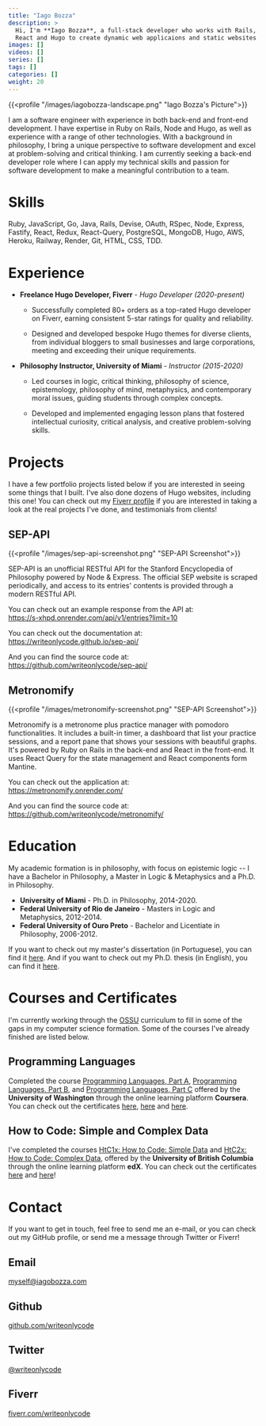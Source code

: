 ```yaml
---
title: "Iago Bozza"
description: >
  Hi, I'm **Iago Bozza**, a full-stack developer who works with Rails, Express,
  React and Hugo to create dynamic web applicaions and static websites.
images: []
videos: []
series: []
tags: []
categories: []
weight: 20
---
```


{{<profile "/images/iagobozza-landscape.png" "Iago Bozza's Picture">}}

I am a software engineer with experience in both back-end and front-end
development. I have expertise in Ruby on Rails, Node and Hugo, as well as
experience with a range of other technologies. With a background in philosophy,
I bring a unique perspective to software development and excel at
problem-solving and critical thinking. I am currently seeking a back-end
developer role where I can apply my technical skills and passion for software
development to make a meaningful contribution to a team.

# Skills

Ruby, JavaScript, Go, Java, Rails, Devise, OAuth, RSpec, Node, Express,
Fastify, React, Redux, React-Query, PostgreSQL, MongoDB, Hugo, AWS, Heroku,
Railway, Render, Git, HTML, CSS, TDD.

# Experience

- **Freelance Hugo Developer, Fiverr** - _Hugo Developer (2020-present)_ 

  - Successfully completed 80+ orders as a top-rated Hugo developer on Fiverr,
  earning consistent 5-star ratings for quality and reliability.

  - Designed and developed bespoke Hugo themes for diverse clients, from
  individual bloggers to small businesses and large corporations, meeting and
  exceeding their unique requirements.

- **Philosophy Instructor, University of Miami** - _Instructor (2015-2020)_ 

  - Led courses in logic, critical thinking, philosophy of science,
  epistemology, philosophy of mind, metaphysics, and contemporary moral issues,
  guiding students through complex concepts.

  - Developed and implemented engaging lesson plans that fostered intellectual
  curiosity, critical analysis, and creative problem-solving skills.


# Projects

I have a few portfolio projects listed below if you are interested in seeing
some things that I built. I've also done dozens of Hugo websites, including this
one! You can check out my [Fiverr
profile](https://www.fiverr.com/writeonlycode) if you are interested in taking
a look at the real projects I've done, and testimonials from clients!

## SEP-API

{{<profile "/images/sep-api-screenshot.png" "SEP-API Screenshot">}}

SEP-API is an unofficial RESTful API for the Stanford Encyclopedia of
Philosophy powered by Node & Express. The official SEP website is scraped
periodically, and access to its entries' contents is provided through a modern
RESTful API.


You can check out an example response from the API at:  
https://s-xhpd.onrender.com/api/v1/entries?limit=10

You can check out the documentation at:  
https://writeonlycode.github.io/sep-api/

And you can find the source code at:  
https://github.com/writeonlycode/sep-api/


## Metronomify

{{<profile "/images/metronomify-screenshot.png" "SEP-API Screenshot">}}

Metronomify is a metronome plus practice manager with pomodoro functionalities.
It includes a built-in timer, a dashboard that list your practice sessions, and
a report pane that shows your sessions with beautiful graphs. It's powered by
Ruby on Rails in the back-end and React in the front-end. It uses React Query
for the state management and React components form Mantine.

You can check out the application at:  
https://metronomify.onrender.com/

And you can find the source code at:  
https://github.com/writeonlycode/metronomify/


# Education

My academic formation is in philosophy, with focus on epistemic logic -- I have a
Bachelor in Philosophy, a Master in Logic & Metaphysics and a Ph.D. in
Philosophy.

- **University of Miami** -  Ph.D. in Philosophy, 2014-2020.
- **Federal University of Rio de Janeiro** - Masters in Logic and Metaphysics, 2012-2014.
- **Federal University of Ouro Preto** - Bachelor and Licentiate in Philosophy, 2006-2012.

If you want to check out my master's dissertation (in Portuguese), you can find
it
[here](https://ppglm.files.wordpress.com/2008/12/dissertacao-ppglm-iago-francisco.pdf).
And if you want to check out my Ph.D. thesis (in English), you can find it
[here](https://scholarship.miami.edu/esploro/outputs/doctoral/The-Nature-of-Knowability-and-the-Knowability-Paradox/991031496187802976).

# Courses and Certificates

I'm currently working through the
[OSSU](https://github.com/ossu/computer-science) curriculum to fill in some of
the gaps in my computer science formation. Some of the courses I've already
finished are listed below.

## Programming Languages

Completed the course [Programming Languages, Part
A](https://www.coursera.org/learn/programming-languages), [Programming
Languages, Part
B](https://www.coursera.org/learn/programming-languages-part-b/),
and [Programming Languages, Part
C](https://www.coursera.org/learn/programming-languages-part-c) 
offered by the **University of Washington** through the online learning
platform **Coursera**. You can check out the certificates
[here](https://coursera.org/share/2d7103f032703fe76479014d6e317bcd),
[here](https://coursera.org/share/9f0510ef8e4bea01927638bf80912afc) and
[here](https://coursera.org/share/b2b27e4dcd85474ac9a6c5ed2cc612cb).

## How to Code: Simple and Complex Data  

I've completed the courses [HtC1x: How to Code: Simple
Data](https://learning.edx.org/course/course-v1:UBCx+HtC1x+2T2017/home) and
[HtC2x: How to Code: Complex
Data](https://learning.edx.org/course/course-v1:UBCx+HtC2x+2T2017/home),
offered by the **University of British Columbia** through the online learning
platform **edX**. You can check out the certificates
[here](https://courses.edx.org/certificates/56e7857e76454d53a7cba957cf245a6f)
and
[here](https://courses.edx.org/certificates/537afc127dcb4f54b1c51e0a54e24b84)!

# Contact

If you want to get in touch, feel free to send me an e-mail, or you can check
out my GitHub profile, or send me a message through Twitter or Fiverr!

## Email

[myself@iagobozza.com](mailto:myself@iagobozza.com)

## Github

[github.com/writeonlycode](https://github.com/writeonlycode)

## Twitter

[@writeonlycode](https://twitter.com/writeonlycode)

## Fiverr

[fiverr.com/writeonlycode](https://www.fiverr.com/writeonlycode)


